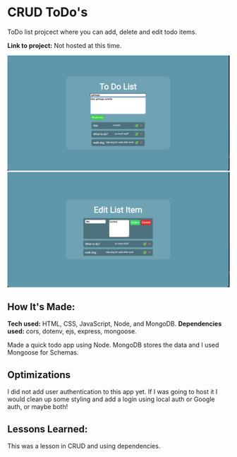 # CRUD ToDo's
ToDo list projcect where you can add, delete and edit todo items.

**Link to project:** Not hosted at this time.

![alt tag](img/screenshot1.png)
![alt tag](img/screenshot2.png)

## How It's Made:

**Tech used:** HTML, CSS, JavaScript, Node, and MongoDB. 
**Dependencies used:** cors, dotenv, ejs, express, mongoose.

Made a quick todo app using Node. MongoDB stores the data and I used Mongoose for Schemas. 

## Optimizations

I did not add user authentication to this app yet. If I was going to host it I would clean up some styling and add a login using local auth or Google auth, or maybe both!

## Lessons Learned:

This was a lesson in CRUD and using dependencies.
